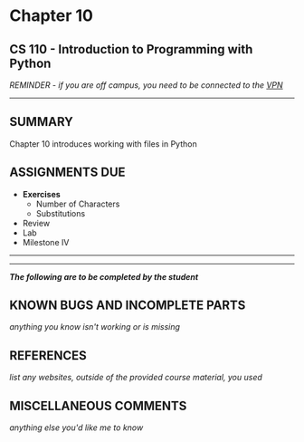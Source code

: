 # Chapter 10

## CS 110 - Introduction to Programming with Python

*REMINDER - if you are off campus, you need to be connected to the [VPN](https://binghamton.service-now.com/sp?id=kb_article_view&sys_kb_id=c9cb558cdb6f8410de8df4641f9619a8)*

***

## SUMMARY

Chapter 10 introduces working with files in Python

## ASSIGNMENTS DUE

* **Exercises**
    * Number of Characters
    * Substitutions
* Review
* Lab
* Milestone IV

***
***

***The following are to be completed by the student***

## KNOWN BUGS AND INCOMPLETE PARTS

*anything you know isn't working or is missing*


## REFERENCES

*list any websites, outside of the provided course material, you used*

## MISCELLANEOUS COMMENTS

*anything else you'd like me to know*
